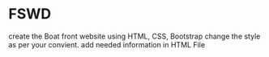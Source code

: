 # FSWD
create the Boat front website using HTML, CSS, Bootstrap 
change the style as per your convient.
add needed information in HTML File
